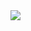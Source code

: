 
<img src="https://www.google.com/url?sa=i&url=https%3A%2F%2Faesthetics.fandom.com%2Fwiki%2FSolarpunk&psig=AOvVaw2E8iyk6mCyhcjPyobHEjtg&ust=1679681875099000&source=images&cd=vfe&ved=0CA4QjRxqFwoTCLCrsN3U8v0CFQAAAAAdAAAAABAE"/>
